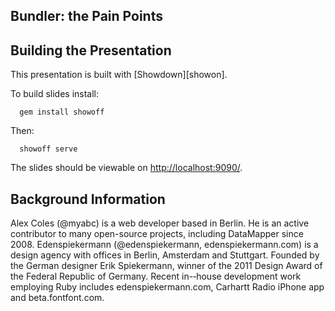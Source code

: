 Bundler: the Pain Points
------------------------

## Building the Presentation

This presentation is built with [Showdown][showon].

To build slides install:

      gem install showoff

Then:

      showoff serve

The slides should be viewable on <http://localhost:9090/>.


## Background Information

Alex Coles (@myabc) is a web developer based in Berlin. He is an active
contributor to many open-source projects, including DataMapper since 2008.
Edenspiekermann (@edenspiekermann, edenspiekermann.com) is a design agency with
offices in Berlin, Amsterdam and Stuttgart. Founded by the German designer Erik
Spiekermann, winner of the 2011 Design Award of the Federal Republic of Germany.
Recent in-­‐house development work employing Ruby includes edenspiekermann.com,
Carhartt Radio iPhone app and beta.fontfont.com.


[showoff]:https://github.com/schacon/showoff
